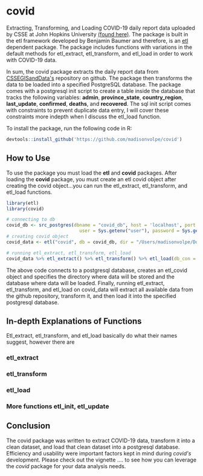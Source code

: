 # covid

Extracting, Transforming, and Loading COVID-19 daily report data uploaded by CSSE at John Hopkins University [(found here)](https://github.com/CSSEGISandData/COVID-19/tree/master/csse_covid_19_data/csse_covid_19_daily_reports).
The package is built in the etl framework developed by Benjamin Baumer and therefore, is an [etl](https://github.com/beanumber/etl) dependent package. The package includes functions with variations in the default methods for etl_extract,
etl_transform, and etl_load in order to work with COVID-19 data.

In sum, the covid package extracts the daily report data from [CSSEGISandData's](https://github.com/CSSEGISandData/COVID-19/tree/master/csse_covid_19_data/csse_covid_19_daily_reports) repository on github. The package then transforms the data to be loaded into a specified PostgreSQL database. The package comes with a postgresql init script to create a table inside the database that tracks the following variables: **admin**, **province_state**, **country_region**, **last_update**, **confirmed**, **deaths**, and **recovered**. The sql init script comes with constraints to prevent duplicate data entry, I will cover these constraints more indepth when I discuss the etl_load function. 

To install the package, run the following code in R:

```r
devtools::install_github('https://github.com/madisonvolpe/covid')
```

## How to Use 

To use the package you must load the **etl** and **covid** packages. After loading the **covid** package, you must create an etl covid object after creating the covid object...you can run the etl_extract, etl_transform, and etl_load functions.

```r
library(etl)
library(covid)

# connecting to db 
covid_db <- src_postgres(dbname = "covid_db", host = 'localhost', port = 5432,
                           user = Sys.getenv("user"), password = Sys.getenv("password"))
# creating covid object
covid_data <- etl("covid", db = covid_db, dir = "/Users/madisonvolpe/Documents/covid_data")

# running etl_extract, etl_transform, etl_load
covid_data %>% etl_extract() %>% etl_transform() %>% etl_load(db_con = covid_db$con)
```
The above code connects to a postgresql database, creates an etl_covid object and specifies the directory where data will be stored and the database where data will be loaded. Finally, running etl_extract, etl_transform, and etl_load on covid_data will extract all available data from the github repository, transform it, and then load it into the specified postgresql database. 

## In-depth Explanations of Functions

Etl_extract, etl_transform, and etl_load basically do what their names suggest, however there are 

### etl_extract

### etl_transform

### etl_load 

### More functions etl_init, etl_update

## Conclusion 

The covid package was written to extract COVID-19 data, transform it into a clean dataset, and load that clean dataset into a postgresql database. Efficiency and usability were important factors kept in mind during *covid's* development. Please check out the vignette .... to see how you can leverage the *covid* package for your data analysis needs. 





